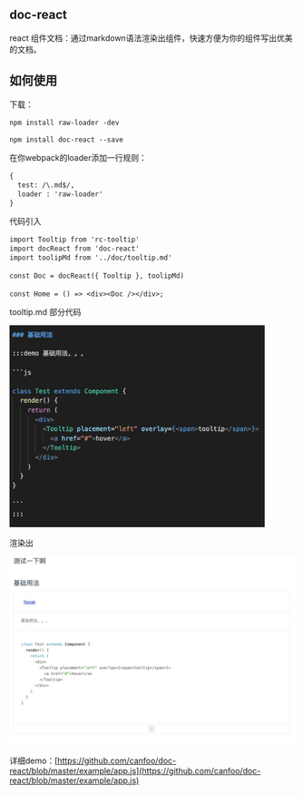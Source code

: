 ## doc-react
react 组件文档：通过markdown语法渲染出组件，快速方便为你的组件写出优美的文档。

## 如何使用
下载：

```
npm install raw-loader -dev
```

```
npm install doc-react --save
```

在你webpack的loader添加一行规则：

```
{
  test: /\.md$/,
  loader : 'raw-loader'
}
```

代码引入

```
import Tooltip from 'rc-tooltip'
import docReact from 'doc-react'
import toolipMd from '../doc/tooltip.md'

const Doc = docReact({ Tooltip }, toolipMd)

const Home = () => <div><Doc /></div>;
```

tooltip.md 部分代码

<img src="./assests/e-md.jpg" style="width: 450px" />

渲染出

<img src="./assests/x.jpg" style="width: 550px" />

详细demo：[https://github.com/canfoo/doc-react/blob/master/example/app.js](https://github.com/canfoo/doc-react/blob/master/example/app.js)
